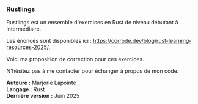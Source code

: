 ### Rustlings


Rustlings est un ensemble d'exercices en Rust de niveau débutant à intermédiaire.

Les énoncés sont disponibles ici : https://corrode.dev/blog/rust-learning-resources-2025/.

Voici ma proposition de correction pour ces exercices.

N'hésitez pas à me contacter pour échanger à propos de mon code.


**Auteure :** Marjorie Lapointe  
**Langage :** Rust   
**Dernière version :** Juin 2025
